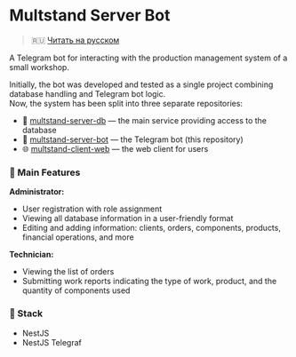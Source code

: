 # Multstand Server Bot

> 🇷🇺 [Читать на русском](README.ru.md)

A Telegram bot for interacting with the production management system of a small workshop.

Initially, the bot was developed and tested as a single project combining database handling and Telegram bot logic.  
Now, the system has been split into three separate repositories:

- 🔗 [multstand-server-db](https://github.com/AleRaDev12/multstand-server-db) — the main service providing access to the database
- 🤖 [multstand-server-bot](https://github.com/AleRaDev12/multstand-server-bot) — the Telegram bot (this repository)
- 🌐 [multstand-client-web](https://github.com/AleRaDev12/multstand-client-web) — the web client for users

### 🔧 Main Features

**Administrator:**
- User registration with role assignment
- Viewing all database information in a user-friendly format
- Editing and adding information: clients, orders, components, products, financial operations, and more

**Technician:**
- Viewing the list of orders
- Submitting work reports indicating the type of work, product, and the quantity of components used

### 🧰 Stack

- NestJS
- NestJS Telegraf
